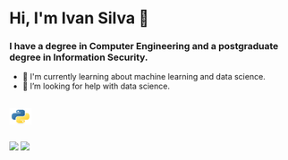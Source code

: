 # Hi, I'm Ivan Silva 👋
### I have a degree in Computer Engineering and a postgraduate degree in Information Security.

- 🌱 I'm currently learning about machine learning and data science.
- 🤔 I’m looking for help with data science.




<div style="display: inline_block"><br>
  
  <img align="center" alt="Rafa-Python" height="30" width="40" src="https://raw.githubusercontent.com/devicons/devicon/master/icons/python/python-original.svg">
  
</div>
  
  ##
 
<div> 
 
  <a href = "mailto:engcompivansilva@gmail.com"><img src="https://img.shields.io/badge/-Gmail-%23333?style=for-the-badge&logo=gmail&logoColor=white" target="_blank"></a>
  <a href="https://https://www.linkedin.com/in/engenheiro-ivan-silva/" target="_blank"><img src="https://img.shields.io/badge/-LinkedIn-%230077B5?style=for-the-badge&logo=linkedin&logoColor=white" target="_blank"></a> 
  
</div>
